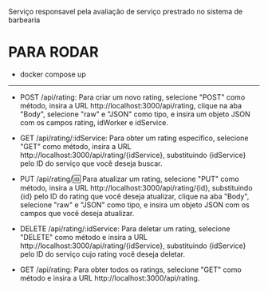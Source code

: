Serviço responsavel pela avaliação de serviço prestrado no sistema de barbearia

# PARA RODAR
* docker compose up
---
* POST /api/rating: Para criar um novo rating, selecione "POST" como método, insira a URL http://localhost:3000/api/rating, clique na aba "Body", selecione "raw" e "JSON" como tipo, e insira um objeto JSON com os campos rating, idWorker e idService.

* GET /api/rating/:idService: Para obter um rating específico, selecione "GET" como método, insira a URL http://localhost:3000/api/rating/{idService}, substituindo {idService} pelo ID do serviço que você deseja buscar.

* PUT /api/rating/:id: Para atualizar um rating, selecione "PUT" como método, insira a URL http://localhost:3000/api/rating/{id}, substituindo {id} pelo ID do rating que você deseja atualizar, clique na aba "Body", selecione "raw" e "JSON" como tipo, e insira um objeto JSON com os campos que você deseja atualizar.

* DELETE /api/rating/:idService: Para deletar um rating, selecione "DELETE" como método e insira a URL http://localhost:3000/api/rating/{idService}, substituindo {idService} pelo ID do serviço cujo rating você deseja deletar.

* GET /api/rating: Para obter todos os ratings, selecione "GET" como método e insira a URL http://localhost:3000/api/rating.
